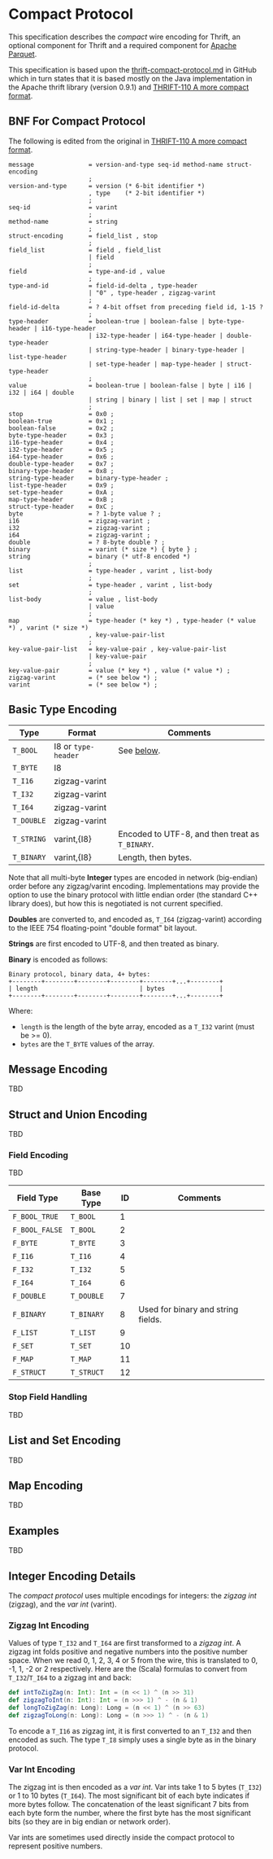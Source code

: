 # Compact Protocol 


This specification describes the *compact* wire encoding for Thrift, an optional component for Thrift and a required component for [Apache Parquet](https://parquet.apache.org/).

This specification is based upon the [thrift-compact-protocol.md](https://raw.githubusercontent.com/apache/thrift/master/doc/specs/thrift-compact-protocol.md) in GitHub which in turn states that it is based mostly on the Java implementation in the Apache thrift library (version 0.9.1) and
[THRIFT-110 A more compact format](https://issues.apache.org/jira/browse/THRIFT-110).

## BNF For Compact Protocol

The following is edited from the original in [THRIFT-110 A more compact format](https://issues.apache.org/jira/browse/THRIFT-110).

```ebnf
message               = version-and-type seq-id method-name struct-encoding
                      ;
version-and-type      = version (* 6-bit identifier *) 
                      , type    (* 2-bit identifier *)
                      ;
seq-id                = varint
                      ;
method-name           = string
                      ;
struct-encoding       = field_list , stop
                      ;
field_list            = field , field_list 
                      | field
                      ;
field                 = type-and-id , value
                      ;
type-and-id           = field-id-delta , type-header 
                      | "0" , type-header , zigzag-varint
                      ;
field-id-delta        = ? 4-bit offset from preceding field id, 1-15 ?
                      ;
type-header           = boolean-true | boolean-false | byte-type-header | i16-type-header
                      | i32-type-header | i64-type-header | double-type-header
                      | string-type-header | binary-type-header | list-type-header
                      | set-type-header | map-type-header | struct-type-header
                      ;
value                 = boolean-true | boolean-false | byte | i16 | i32 | i64 | double
                      | string | binary | list | set | map | struct
                      ;
stop                  = 0x0 ;
boolean-true          = 0x1 ;
boolean-false         = 0x2 ;
byte-type-header      = 0x3 ;
i16-type-header       = 0x4 ;
i32-type-header       = 0x5 ;
i64-type-header       = 0x6 ;
double-type-header    = 0x7 ;
binary-type-header    = 0x8 ;
string-type-header    = binary-type-header ;
list-type-header      = 0x9 ;
set-type-header       = 0xA ;
map-type-header       = 0xB ;
struct-type-header    = 0xC ;
byte                  = ? 1-byte value ? ;
i16                   = zigzag-varint ;
i32                   = zigzag-varint ;
i64                   = zigzag-varint ;
double                = ? 8-byte double ? ;
binary                = varint (* size *) { byte } ;
string                = binary (* utf-8 encoded *)
                      ;
list                  = type-header , varint , list-body
                      ;
set                   = type-header , varint , list-body
                      ;
list-body             = value , list-body 
                      | value
                      ;
map                   = type-header (* key *) , type-header (* value *) , varint (* size *)
                      , key-value-pair-list
                      ;
key-value-pair-list   = key-value-pair , key-value-pair-list 
                      | key-value-pair
                      ;
key-value-pair        = value (* key *) , value (* value *) ;
zigzag-varint         = (* see below *) ;
varint                = (* see below *) ;
```

## Basic Type Encoding

Type       | Format | Comments
-----------|--------|---------
`T_BOOL`   | I8 or `type-header` | See [below](#Integer-Encoding-Details).
`T_BYTE`   | I8     |
`T_I16`    | zigzag-varint |
`T_I32`    | zigzag-varint |
`T_I64`    | zigzag-varint |
`T_DOUBLE` | zigzag-varint |
`T_STRING` | varint,{I8} | Encoded to UTF-8, and then treat as `T_BINARY`.
`T_BINARY` | varint,{I8} | Length, then bytes.

Note that all multi-byte **Integer** types are encoded in network (big-endian) order before any zigzag/varint encoding. Implementations may provide the option to use the binary protocol with little endian order (the standard C++ library does), but how this is negotiated is not current specified.

**Doubles** are converted to, and encoded as, `T_I64` (zigzag-varint) according to the IEEE 754 floating-point "double format" bit layout.

**Strings** are first encoded to UTF-8, and then treated as binary.

**Binary** is encoded as follows:

```
Binary protocol, binary data, 4+ bytes:
+--------+--------+--------+--------+--------+...+--------+
| length                            | bytes               |
+--------+--------+--------+--------+--------+...+--------+
```

Where:

* `length` is the length of the byte array, encoded as a `T_I32` varint (must be >= 0).
* `bytes` are the `T_BYTE` values of the array.

## Message Encoding

TBD

## Struct and Union Encoding

TBD

### Field Encoding

TBD

Field Type     | Base Type  | ID | Comments
---------------|------------|----|---------
`F_BOOL_TRUE`  | `T_BOOL`   | 1  |
`F_BOOL_FALSE` | `T_BOOL`   | 2  |
`F_BYTE`       | `T_BYTE`   | 3  |
`F_I16`        | `T_I16`    | 4  |
`F_I32`        | `T_I32`    | 5  |
`F_I64`        | `T_I64`    | 6  |
`F_DOUBLE`     | `T_DOUBLE` | 7  |
`F_BINARY`     | `T_BINARY` | 8  | Used for binary and string fields.
`F_LIST`       | `T_LIST`   | 9  |
`F_SET`        | `T_SET`    | 10 |
`F_MAP`        | `T_MAP`    | 11 |
`F_STRUCT`     | `T_STRUCT` | 12 | 

### Stop Field Handling

TBD

## List and Set Encoding

TBD

## Map Encoding

TBD

## Examples

TBD

## Integer Encoding Details

The *compact protocol* uses multiple encodings for integers: the _zigzag int_ (zigzag), and the _var int_ (varint).

### Zigzag Int Encoding

Values of type `T_I32` and `T_I64` are first transformed to a *zigzag int*. A zigzag int folds positive and negative
numbers into the positive number space. When we read 0, 1, 2, 3, 4 or 5 from the wire, this is translated to 0, -1, 1,
-2 or 2 respectively. Here are the (Scala) formulas to convert from `T_I32`/`T_I64` to a zigzag int and back:

```scala
def intToZigZag(n: Int): Int = (n << 1) ^ (n >> 31)
def zigzagToInt(n: Int): Int = (n >>> 1) ^ - (n & 1)
def longToZigZag(n: Long): Long = (n << 1) ^ (n >> 63)
def zigzagToLong(n: Long): Long = (n >>> 1) ^ - (n & 1)
```

To encode a `T_I16` as zigzag int, it is first converted to an `T_I32` and then encoded as such. The type `T_I8` simply
uses a single byte as in the binary protocol.

### Var Int Encoding

The zigzag int is then encoded as a *var int*. Var ints take 1 to 5 bytes (`T_I32`) or 1 to 10 bytes (`T_I64`). The most
significant bit of each byte indicates if more bytes follow. The concatenation of the least significant 7 bits from each
byte form the number, where the first byte has the most significant bits (so they are in big endian or network order).

Var ints are sometimes used directly inside the compact protocol to represent positive numbers.


